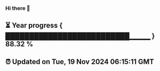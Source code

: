 ### Hi there 👋
⏳ Year progress { ██████████████████████████▁▁▁▁ } 88.32 %
---
⏰ Updated on Tue, 19 Nov 2024 06:15:11 GMT
---
